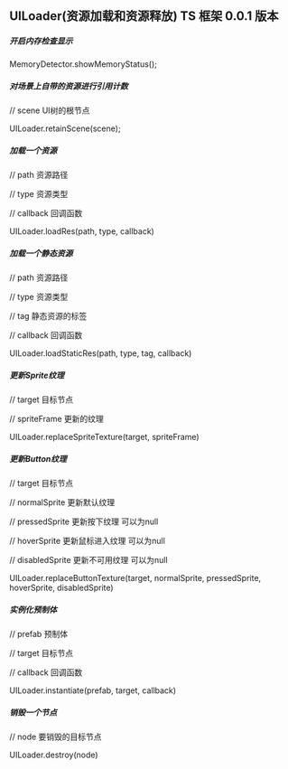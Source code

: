 ## UILoader(资源加载和资源释放) TS 框架 0.0.1 版本

#####  开启内存检查显示

MemoryDetector.showMemoryStatus();

##### 对场景上自带的资源进行引用计数

// scene UI树的根节点

UILoader.retainScene(scene);

##### 加载一个资源

// path 资源路径

// type 资源类型

// callback 回调函数

UILoader.loadRes(path, type, callback)

##### 加载一个静态资源

// path 资源路径

// type 资源类型

// tag 静态资源的标签

// callback 回调函数

UILoader.loadStaticRes(path, type, tag, callback)

##### 更新Sprite纹理

// target 目标节点

// spriteFrame 更新的纹理

UILoader.replaceSpriteTexture(target, spriteFrame)

##### 更新Button纹理

// target 目标节点

// normalSprite 更新默认纹理

// pressedSprite 更新按下纹理 可以为null

// hoverSprite 更新鼠标进入纹理 可以为null

// disabledSprite 更新不可用纹理 可以为null 

UILoader.replaceButtonTexture(target, normalSprite, pressedSprite, hoverSprite, disabledSprite)

##### 实例化预制体

// prefab 预制体

// target 目标节点

// callback 回调函数

UILoader.instantiate(prefab, target, callback)

##### 销毁一个节点

// node 要销毁的目标节点

UILoader.destroy(node)
